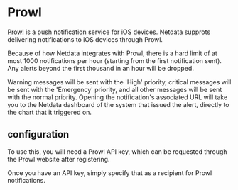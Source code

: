 <!--
title: "Prowl"
custom_edit_url: https://github.com/netdata/netdata/edit/master/health/notifications/prowl/README.md
-->

# Prowl

[Prowl](https://www.prowlapp.com/) is a push notification service for iOS devices.  Netdata
supprots delivering notifications to iOS devices through Prowl.

Because of how Netdata integrates with Prowl, there is a hard limit of
at most 1000 notifications per hour (starting from the first notification
sent).  Any alerts beyond the first thousand in an hour will be dropped.

Warning messages will be sent with the 'High' priority, critical messages
will be sent with the 'Emergency' priority, and all other messages will
be sent with the normal priority.  Opening the notification's associated
URL will take you to the Netdata dashboard of the system that issued
the alert, directly to the chart that it triggered on.

## configuration

To use this, you will need a Prowl API key, which can be requested through
the Prowl website after registering.

Once you have an API key, simply specify that as a recipient for Prowl
notifications.
